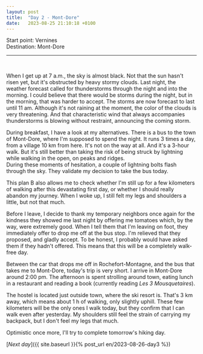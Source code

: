 ```yaml
---
layout: post
title:  "Day 2 - Mont-Dore"
date:   2023-08-25 21:10:18 +0100
---
```


Start point: Vernines  
Destination: Mont-Dore  

---
<br>

When I get up at 7 a.m., the sky is almost black.
Not that the sun hasn't risen yet, but it's obstructed by heavy stormy clouds.
Last night, the weather forecast called for thunderstorms through the night and into the morning.
I could believe that there would be storms during the night, but in the morning, that was harder to accept.
The storms are now forecast to last until 11 am.
Although it's not raining at the moment, the color of the clouds is very threatening.
And that characteristic wind that always accompanies thunderstorms is blowing without restraint, announcing the coming storm.

During breakfast, I have a look at my alternatives.
There is a bus to the town of Mont-Dore, where I'm supposed to spend the night.
It runs 3 times a day, from a village 10 km from here.
It's not on the way at all.
And it's a 3-hour walk.
But it's still better than taking the risk of being struck by lightning while walking in the open, on peaks and ridges.  
During these moments of hesitation, a couple of lightning bolts flash through the sky.
They validate my decision to take the bus today.

This plan B also allows me to check whether I'm still up for a few kilometers of walking after this devastating first day, or whether I should really abandon my journey.
When I woke up, I still felt my legs and shoulders a little, but not that much.

Before I leave, I decide to thank my temporary neighbors once again for the kindness they showed me last night by offering me tomatoes which, by the way, were extremely good.
When I tell them that I'm leaving on foot, they immediately offer to drop me off at the bus stop.
I'm relieved that they proposed, and gladly accept.
To be honest, I probably would have asked them if they hadn't offered. 
This means that this will be a completely walk-free day.

Between the car that drops me off in Rochefort-Montagne, and the bus that takes me to Mont-Dore, today's trip is very short.
I arrive in Mont-Dore around 2:00 pm.
The afternoon is spent strolling around town, eating lunch in a restaurant and reading a book (currently reading _Les 3 Mousquetaires_).

The hostel is located just outside town, where the ski resort is.
That's 3 km away, which means about 1 h of walking, only slightly uphill.
These few kilometers will be the only ones I walk today, but they confirm that I can walk even after yesterday.
My shoulders still feel the strain of carrying my backpack, but I don't feel my legs that much.

Optimistic once more, I'll try to complete tomorrow's hiking day.

[_Next day_]({{ site.baseurl }}{% post_url en/2023-08-26-day3 %})
